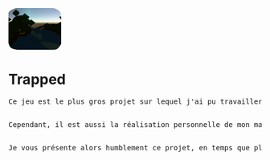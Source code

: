 [![](./Images/Trapped_Logo.png)](https://mcdown.itch.io/trapped)
# Trapped
<pre>Ce jeu est le plus gros projet sur lequel j'ai pu travailler jusqu'à présent. Il représente 2 ans de développement, que ce soit dans la rédaction d'un [Game Design Document](https://docs.google.com/document/d/1_1KQkmH81AEaGpWc58F0cResZkfwV0hweFI6ZmrWNoI/edit?usp=sharing) ainsi que dans la réalisation du projet, disponible dans sa dernière version sur [itch.io](https://mcdown.itch.io/trapped).<br>
<pre>Cependant, il est aussi la réalisation personnelle de mon manque d'expérience. En effet, je me suis lancé dans un tel projet à l'âge de 15 ans, immédiatement après avoir réalisé mon premier jeu. Cela m'a certes apporté énormément de connaissance en terme d'organisation, de technique de programmation et d'assiduité, mais ça m'a également mis face à la réalité. Je l'ai réalisé en me heurtant au problème d'un programme qui n'était pas assez optimisé et dont j'étais incapable à l'époque d'améliorer.<br>
<pre>Je vous présente alors humblement ce projet, en temps que plus grande fierté, mais en toute humilité.
